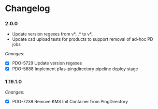 # Changelog

### 2.0.0

- Update version regexes from v*.*.*.* to v*.*.*
- Update csd upload tests for products to support removal of ad-hoc PD jobs

_Changes:_

- [X] PDO-5729 Update version regexes
- [X] PDO-5888 Implement p1as-pingdirectory pipeline deploy stage

### 1.19.1.0

_Changes:_

- [X] PDO-7238 Remove KMS Init Container from PingDirectory
